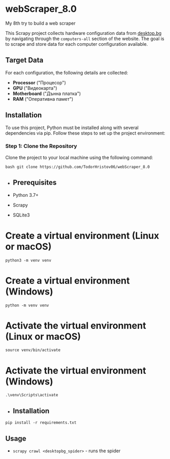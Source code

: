 # webScraper_8.0
My 8th try to build a web scraper

This Scrapy project collects hardware configuration data from [desktop.bg](https://desktop.bg/) by navigating through the `computers-all` section of the website. The goal is to scrape and store data for each computer configuration available.

## Target Data
For each configuration, the following details are collected:
- **Processor** ("Процесор")
- **GPU** ("Видеокарта")
- **Motherboard** ("Дънна платка")
- **RAM** ("Оперативна памет")

## Installation
To use this project, Python must be installed along with several dependencies via pip. Follow these steps to set up the project environment:

### Step 1: Clone the Repository
Clone the project to your local machine using the following command:
```
bash git clone https://github.com/TodorHristov06/webScraper_8.0
```
- ## Prerequisites

- Python 3.7+
- Scrapy
- SQLite3

# Create a virtual environment (Linux or macOS)
`python3 -m venv venv`
# Create a virtual environment (Windows)
`python -m venv venv`
# Activate the virtual environment (Linux or macOS)
`source venv/bin/activate`
# Activate the virtual environment (Windows)
`.\venv\Scripts\activate`
- ## Installation
`pip install -r requirements.txt`
## Usage
* `scrapy crawl <desktopbg_spider>` - runs the spider
